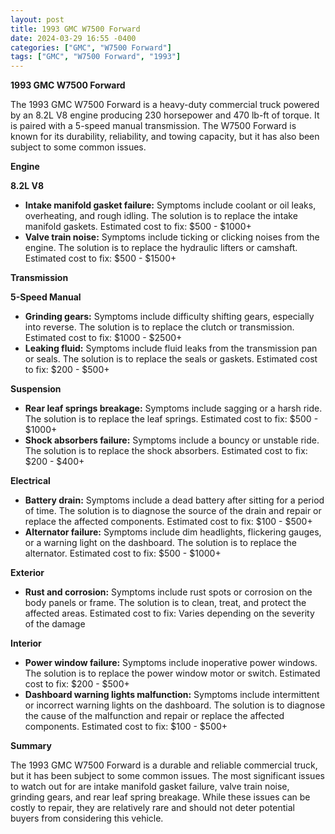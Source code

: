 ```yaml
---
layout: post
title: 1993 GMC W7500 Forward
date: 2024-03-29 16:55 -0400
categories: ["GMC", "W7500 Forward"]
tags: ["GMC", "W7500 Forward", "1993"]
---
```

**1993 GMC W7500 Forward**

The 1993 GMC W7500 Forward is a heavy-duty commercial truck powered by an 8.2L V8 engine producing 230 horsepower and 470 lb-ft of torque. It is paired with a 5-speed manual transmission. The W7500 Forward is known for its durability, reliability, and towing capacity, but it has also been subject to some common issues.

**Engine**

**8.2L V8**

* **Intake manifold gasket failure:** Symptoms include coolant or oil leaks, overheating, and rough idling. The solution is to replace the intake manifold gaskets. Estimated cost to fix: $500 - $1000+
* **Valve train noise:** Symptoms include ticking or clicking noises from the engine. The solution is to replace the hydraulic lifters or camshaft. Estimated cost to fix: $500 - $1500+

**Transmission**

**5-Speed Manual**

* **Grinding gears:** Symptoms include difficulty shifting gears, especially into reverse. The solution is to replace the clutch or transmission. Estimated cost to fix: $1000 - $2500+
* **Leaking fluid:** Symptoms include fluid leaks from the transmission pan or seals. The solution is to replace the seals or gaskets. Estimated cost to fix: $200 - $500+

**Suspension**

* **Rear leaf springs breakage:** Symptoms include sagging or a harsh ride. The solution is to replace the leaf springs. Estimated cost to fix: $500 - $1000+
* **Shock absorbers failure:** Symptoms include a bouncy or unstable ride. The solution is to replace the shock absorbers. Estimated cost to fix: $200 - $400+

**Electrical**

* **Battery drain:** Symptoms include a dead battery after sitting for a period of time. The solution is to diagnose the source of the drain and repair or replace the affected components. Estimated cost to fix: $100 - $500+
* **Alternator failure:** Symptoms include dim headlights, flickering gauges, or a warning light on the dashboard. The solution is to replace the alternator. Estimated cost to fix: $500 - $1000+

**Exterior**

* **Rust and corrosion:** Symptoms include rust spots or corrosion on the body panels or frame. The solution is to clean, treat, and protect the affected areas. Estimated cost to fix: Varies depending on the severity of the damage

**Interior**

* **Power window failure:** Symptoms include inoperative power windows. The solution is to replace the power window motor or switch. Estimated cost to fix: $200 - $500+
* **Dashboard warning lights malfunction:** Symptoms include intermittent or incorrect warning lights on the dashboard. The solution is to diagnose the cause of the malfunction and repair or replace the affected components. Estimated cost to fix: $100 - $500+

**Summary**

The 1993 GMC W7500 Forward is a durable and reliable commercial truck, but it has been subject to some common issues. The most significant issues to watch out for are intake manifold gasket failure, valve train noise, grinding gears, and rear leaf spring breakage. While these issues can be costly to repair, they are relatively rare and should not deter potential buyers from considering this vehicle.
